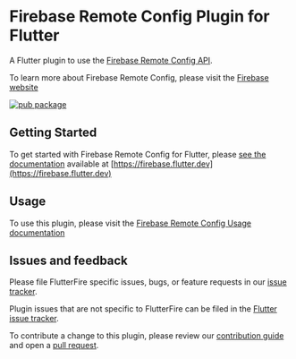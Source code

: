 # Firebase Remote Config Plugin for Flutter

A Flutter plugin to use the [Firebase Remote Config API](https://firebase.google.com/docs/remote-config).

To learn more about Firebase Remote Config, please visit the [Firebase website](https://firebase.google.com/products/remote-config)

[![pub package](https://img.shields.io/pub/v/firebase_remote_config.svg)](https://pub.dev/packages/firebase_remote_config)

## Getting Started

To get started with Firebase Remote Config for Flutter, please [see the documentation](https://firebase.flutter.dev/docs/remote-config/overview) available
at [https://firebase.flutter.dev](https://firebase.flutter.dev)

## Usage

To use this plugin, please visit the [Firebase Remote Config Usage documentation](https://firebase.flutter.dev/docs/remote-config/usage)

## Issues and feedback

Please file FlutterFire specific issues, bugs, or feature requests in our [issue tracker](https://github.com/firebase/flutterfire/issues/new).

Plugin issues that are not specific to FlutterFire can be filed in the [Flutter issue tracker](https://github.com/flutter/flutter/issues/new).

To contribute a change to this plugin,
please review our [contribution guide](https://github.com/firebase/flutterfire/blob/master/CONTRIBUTING.md)
and open a [pull request](https://github.com/firebase/flutterfire/pulls).
